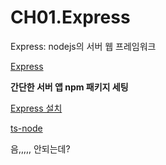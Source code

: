 # CH01.Express

Express: nodejs의 서버 웹 프레임워크

[Express](https://expressjs.com/ko/)



**간단한 서버 앱 npm 패키지 세팅**



[Express 설치](https://expressjs.com/ko/starter/installing.html)

[ts-node](https://github.com/TypeStrong/ts-node)



음,,,,, 안되는데?

